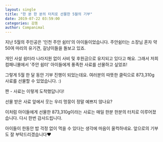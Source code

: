 ```yaml
---
layout: single
title: "한 분 한 분의 터치로 선물한 5월의 기부"
date: 2019-07-22 03:59:00
categories: 감동
author: Companimal
---
```


지난 5월의 주인공은 '인천 주안 쉼터'의 아이들이었습니다. 주안쉼터는 소장님 혼자 약 50여 마리의 유기견, 길냥이들을 돌보고 있죠.

개인 사설 쉼터라 나라지원 없이 사비 및 후원금으로 유지되고 있다고 해요. 그래서 저희 컴패니몰에서 '주안 쉼터' 아이들에게 풍족한 사료를 선물하고 싶었죠!

그렇게 5월 한 달 동안 기부 진행이 되었는데요. 여러분의 따뜻한 클릭으로 873,310g 사료를 선물할 수 있었습니다. :)

짠 - 사료는 이렇게 도착했답니다!

선물 받은 사료 앞에서 웃는 우리 멍뭉이 정말 예쁘지 않나요?

이처럼 아이들에게 선물한 873,310g이라는 사료는 매일 한분 한분의 터치로 이루어졌습니다. 다시 한번 감사드립니다.

아이들이 한동안 밥 걱정 없이 먹을 수 있다는 생각에 마음이 울컥하네요. 앞으로의 기부도 잘 부탁드리겠습니다♥
